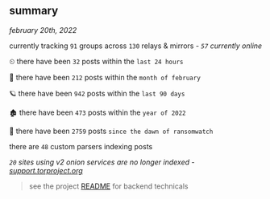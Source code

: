 
## summary
_february 20th, 2022_

currently tracking `91` groups across `130` relays & mirrors - _`57` currently online_

⏲ there have been `32` posts within the `last 24 hours`

🦈 there have been `212` posts within the `month of february`

🪐 there have been `942` posts within the `last 90 days`

🏚 there have been `473` posts within the `year of 2022`

🦕 there have been `2759` posts `since the dawn of ransomwatch`

there are `48` custom parsers indexing posts

_`20` sites using v2 onion services are no longer indexed - [support.torproject.org](https://support.torproject.org/onionservices/v2-deprecation/)_

> see the project [README](https://github.com/thetanz/ransomwatch#ransomwatch--) for backend technicals
